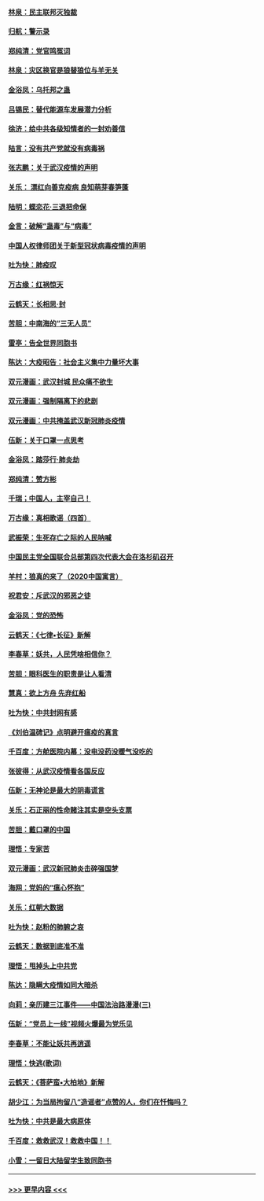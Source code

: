 #### [林泉：民主联邦灭独裁](../pages/nsc993/n11870998.md?t=02160631) 
#### [归航：警示录](../pages/nsc993/n11870963.md?t=02160631) 
#### [郑纯清：党官鸣冤词](../pages/nsc993/n11870938.md?t=02160631) 
#### [林泉：灾区换官是狼替狼位与羊无关](../pages/nsc993/n11870896.md?t=02160631) 
#### [金浴凤：乌托邦之蛊](../pages/nsc993/n11870879.md?t=02160631) 
#### [吕锡民：替代能源车发展潜力分析](../pages/nsc993/n11870656.md?t=02160631) 
#### [徐济：给中共各级知情者的一封劝善信](../pages/nsc993/n11868561.md?t=02160631) 
#### [陆言：没有共产党就没有病毒祸](../pages/nsc993/n11868232.md?t=02160631) 
#### [张志鹏：关于武汉疫情的声明](../pages/nsc993/n11867182.md?t=02160631) 
#### [关乐： 漂红向善克疫病 良知萌芽春笋蓬](../pages/nsc993/n11865710.md?t=02160631) 
#### [陆明：蝶恋花‧三退把命保](../pages/nsc993/n11865673.md?t=02160631) 
#### [金言：破解“蛊毒”与“病毒”](../pages/nsc993/n11864103.md?t=02160631) 
#### [中国人权律师团关于新型冠状病毒疫情的声明](../pages/nsc993/n11864249.md?t=02160631) 
#### [吐为快：肺疫叹](../pages/nsc993/n11864027.md?t=02160631) 
#### [万古缘：红祸惊天](../pages/nsc993/n11864079.md?t=02160631) 
#### [云鹤天：长相思‧封](../pages/nsc993/n11864006.md?t=02160631) 
#### [苦胆：中南海的“三无人员”](../pages/nsc993/n11862997.md?t=02160631) 
#### [雷亭：告全世界同胞书](../pages/nsc993/n11862572.md?t=02160631) 
#### [陈达：大疫昭告：社会主义集中力量坏大事](../pages/nsc993/n11859419.md?t=02160631) 
#### [双元漫画：武汉封城 民众痛不欲生](../pages/nsc993/n11859287.md?t=02160631) 
#### [双元漫画：强制隔离下的悲剧](../pages/nsc993/n11859244.md?t=02160631) 
#### [双元漫画：中共掩盖武汉新冠肺炎疫情](../pages/nsc993/n11858249.md?t=02160631) 
#### [伍新：关于口罩一点思考](../pages/nsc993/n11859195.md?t=02160631) 
#### [金浴凤：踏莎行‧肺炎劫](../pages/nsc993/n11858227.md?t=02160631) 
#### [郑纯清：赞方彬](../pages/nsc993/n11856803.md?t=02160631) 
#### [千瑞；中国人，主宰自己！](../pages/nsc993/n11856793.md?t=02160631) 
#### [万古缘：真相歌谣（四首）](../pages/nsc993/n11856263.md?t=02160631) 
#### [武振荣：生死存亡之际的人民呐喊](../pages/nsc993/n11856256.md?t=02160631) 
#### [中国民主党全国联合总部第四次代表大会在洛杉矶召开](../pages/nsc993/n11856344.md?t=02160631) 
#### [羊村：狼真的来了（2020中国寓言）](../pages/nsc993/n11856229.md?t=02160631) 
#### [祝君安：斥武汉的邪恶之徒](../pages/nsc993/n11855861.md?t=02160631) 
#### [金浴凤：党的恐怖](../pages/nsc993/n11855849.md?t=02160631) 
#### [云鹤天：《七律▪长征》新解](../pages/nsc993/n11855479.md?t=02160631) 
#### [李春草：妖共，人民凭啥相信你？](../pages/nsc993/n11855196.md?t=02160631) 
#### [苦胆：眼科医生的职责是让人看清](../pages/nsc993/n11853840.md?t=02160631) 
#### [慧真：欲上方舟 先弃红船](../pages/nsc993/n11853483.md?t=02160631) 
#### [吐为快：中共封网有感](../pages/nsc993/n11852575.md?t=02160631) 
#### [《刘伯温碑记》点明避开瘟疫的真言](../pages/nsc993/n11852128.md?t=02160631) 
#### [千百度：方舱医院内幕：没电没药没暖气没吃的](../pages/nsc993/n11850211.md?t=02160631) 
#### [张彼得：从武汉疫情看各国反应](../pages/nsc993/n11850102.md?t=02160631) 
#### [伍新：无神论是最大的阴毒谎言](../pages/nsc993/n11846129.md?t=02160631) 
#### [关乐：石正丽的性命赌注其实是空头支票](../pages/nsc993/n11846109.md?t=02160631) 
#### [苦胆：戴口罩的中国](../pages/nsc993/n11845576.md?t=02160631) 
#### [理悟：专家苦](../pages/nsc993/n11845564.md?t=02160631) 
#### [双元漫画：武汉新冠肺炎击碎强国梦](../pages/nsc993/n11843320.md?t=02160631) 
#### [海网：党妈的“瘟心怀抱”](../pages/nsc993/n11840740.md?t=02160631) 
#### [关乐：红朝大数据](../pages/nsc993/n11840675.md?t=02160631) 
#### [吐为快：赵粉的肺腑之哀](../pages/nsc993/n11840618.md?t=02160631) 
#### [云鹤天：数据到底准不准](../pages/nsc993/n11840325.md?t=02160631) 
#### [理悟：甩掉头上中共党](../pages/nsc993/n11838826.md?t=02160631) 
#### [陈达：隐瞒大疫情如同大暗杀](../pages/nsc993/n11838771.md?t=02160631) 
#### [向莉：亲历建三江事件——中国法治路漫漫(三)](../pages/nsc993/n11831825.md?t=02160631) 
#### [伍新：“党员上一线”视频火爆最为党乐见](../pages/nsc993/n11838200.md?t=02160631) 
#### [李春草：不能让妖共再逍遥](../pages/nsc993/n11838102.md?t=02160631) 
#### [理悟：快逃(歌词)](../pages/nsc993/n11838083.md?t=02160631) 
#### [云鹤天：《菩萨蛮▪大柏地》新解](../pages/nsc993/n11838059.md?t=02160631) 
#### [胡少江：为当局拘留八“造谣者”点赞的人，你们在忏悔吗？](../pages/nsc993/n11836801.md?t=02160631) 
#### [吐为快：中共是最大病原体](../pages/nsc993/n11836748.md?t=02160631) 
#### [千百度：救救武汉！救救中国！！](../pages/nsc993/n11836145.md?t=02160631) 
#### [小雪：一留日大陆留学生致同胞书](../pages/nsc993/n11834624.md?t=02160631) 

----
#### [ >>> 更早内容 <<< ](../indexes/nsc993-earlier.md)
